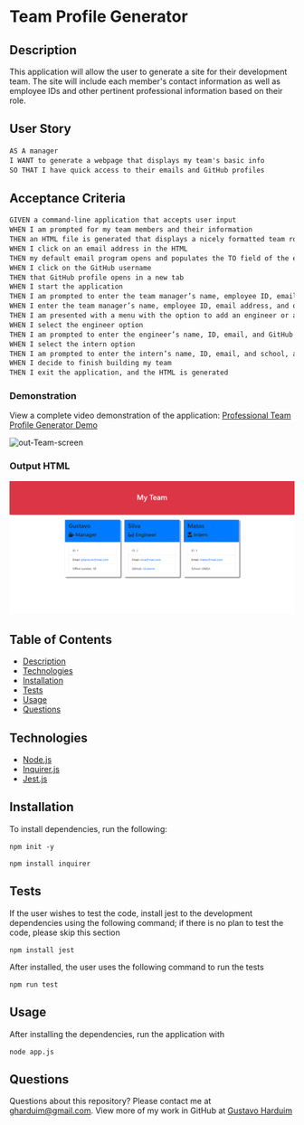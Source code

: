 # Team Profile Generator

## Description

This application will allow the user to generate a site for their development team. The site will include each member's contact information as well as employee IDs and other pertinent professional information based on their role.

## User Story

```md
AS A manager
I WANT to generate a webpage that displays my team's basic info
SO THAT I have quick access to their emails and GitHub profiles
```

## Acceptance Criteria

```md
GIVEN a command-line application that accepts user input
WHEN I am prompted for my team members and their information
THEN an HTML file is generated that displays a nicely formatted team roster based on user input
WHEN I click on an email address in the HTML
THEN my default email program opens and populates the TO field of the email with the address
WHEN I click on the GitHub username
THEN that GitHub profile opens in a new tab
WHEN I start the application
THEN I am prompted to enter the team manager’s name, employee ID, email address, and office number
WHEN I enter the team manager’s name, employee ID, email address, and office number
THEN I am presented with a menu with the option to add an engineer or an intern or to finish building my team
WHEN I select the engineer option
THEN I am prompted to enter the engineer’s name, ID, email, and GitHub username, and I am taken back to the menu
WHEN I select the intern option
THEN I am prompted to enter the intern’s name, ID, email, and school, and I am taken back to the menu
WHEN I decide to finish building my team
THEN I exit the application, and the HTML is generated
```


### Demonstration

View a complete video demonstration of the application: [Professional Team Profile Generator Demo](https://drive.google.com/file/d/1z-17o_35bS_CMjLPCu_ju3fi8b6UIA0P/view?usp=sharing)

![out-Team-screen](./assets/video/Team-demo.gif "Output Team Profile file")

### Output HTML
![out-HTML-screen](./assets/screenshots/screenshot.png "Output HTML file")

## Table of Contents

* [Description](#description)
* [Technologies](#technologies)
* [Installation](#installation)
* [Tests](#tests)
* [Usage](#usage)
* [Questions](#questions)

## Technologies

* [Node.js](https://nodejs.org/)
* [Inquirer.js](https://www.npmjs.com/package/inquirer)
* [Jest.js](https://jestjs.io/)

## Installation

To install dependencies, run the following:

```
npm init -y
```
```
npm install inquirer
```

## Tests

If the user wishes to test the code, install jest to the development dependencies using the following command; if there is no plan to test the code, please skip this section

```
npm install jest
```
After installed, the user uses the following command to run the tests
```
npm run test
```

## Usage

After installing the dependencies, run the application with

```
node app.js
```


## Questions

Questions about this repository? Please contact me at [gharduim@gmail.com](mailto:gharduim@gmail.com). View more of my work in GitHub at [Gustavo Harduim](https://github.com/gharduim) 

